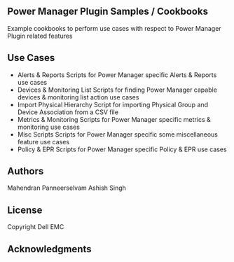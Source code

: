 ## Power Manager Plugin Samples / Cookbooks

Example cookbooks to perform use cases with respect to Power Manager Plugin related features

## Use Cases

* Alerts & Reports
	Scripts for Power Manager specific Alerts & Reports use cases
* Devices & Monitoring List
	Scripts for finding Power Manager capable devices & monitoring list action use cases
* Import Physical Hierarchy
	Script for importing Physical Group and Device Association from a CSV file
* Metrics & Monitoring
	Scripts for Power Manager specific metrics & monitoring use cases
* Misc Scripts
	Scripts for Power Manager specific some miscellaneous feature use cases
* Policy & EPR
	Scripts for Power Manager specific Policy & EPR use cases

## Authors
Mahendran Panneerselvam
Ashish Singh

## License

Copyright Dell EMC

## Acknowledgments
